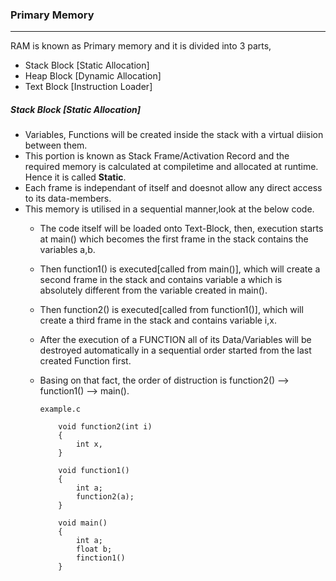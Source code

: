 ### Primary Memory
------------------

RAM is known as Primary memory and it is divided into 3 parts,
-   Stack Block [Static Allocation]
-   Heap Block [Dynamic Allocation]
-   Text Block [Instruction Loader]



##### Stack Block [Static Allocation]
-   Variables, Functions will be created inside the stack with a virtual diision between them.
-   This portion is known as Stack Frame/Activation Record and the required memory is calculated at compiletime and allocated at runtime. Hence it is called **Static**.
-   Each frame is independant of itself and doesnot allow any direct access to its data-members.
-   This memory is utilised in a sequential manner,look at the below code. 
    -   The code itself will be loaded onto Text-Block, then, execution starts at main() which becomes the first frame in the stack contains the variables a,b.
    -   Then function1() is executed[called from main()], which will create a second frame in the stack and contains variable a which is absolutely different from the variable created in main().
    -   Then function2() is executed[called from function1()], which will create a third frame in the stack and contains variable i,x.
    -   After the execution of a FUNCTION all of its Data/Variables will be destroyed automatically in a sequential order started from the last created Function first.
    -   Basing on that fact, the order of distruction is function2() --> function1() --> main().

            example.c

                void function2(int i)
                {
                    int x,
                }

                void function1()
                {
                    int a;
                    function2(a);
                }

                void main()
                {
                    int a; 
                    float b;
                    finction1()
                }
